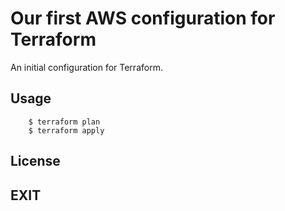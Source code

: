 # Our first AWS configuration for Terraform

An initial configuration for Terraform.

## Usage

```
    $ terraform plan
    $ terraform apply

```
## License
## EXIT


